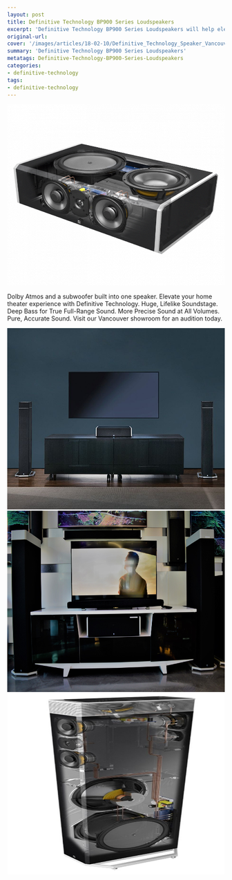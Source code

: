```yaml
---
layout: post
title: Definitive Technology BP900 Series Loudspeakers
excerpt: 'Definitive Technology BP900 Series Loudspeakers will help elevate your home theater experience. Huge, lifelike soundstage. Deep bass for true full-range sound. Learn more. '
original-url:
cover: '/images/articles/18-02-10/Definitive_Technology_Speaker_Vancouver.png'
summary: 'Definitive Technology BP900 Series Loudspeakers'
metatags: Definitive-Technology-BP900-Series-Loudspeakers
categories:
- definitive-technology
tags:
- definitive-technology
---
```

<div class="post-body entry-content" id="post-body-4174872115541856377" itemprop="description articleBody">
	<div style="text-align: left;">
		<img alt="" width="630" height="420" src="/images/articles/18-02-10/Definitive_Technology_Speaker_Vancouver.png" />
		<p>Dolby Atmos and a subwoofer built into one speaker.  Elevate your home theater experience with Definitive Technology. Huge, Lifelike Soundstage.  Deep Bass for True Full-Range Sound. More Precise Sound at All Volumes. Pure, Accurate Sound. Visit our Vancouver showroom for an audition today. </p>
		<img alt="" width="630" height="420" src="/images/articles/18-02-10/Definitive_Technology_Vancouver_Home_Theater.jpg" />
		<img alt="" width="630" height="420" src="/images/articles/18-02-10/Definitive_Technology_Vancouver.jpg" />
		<img alt="" width="630" height="420" src="/images/articles/18-02-10/Definitive_Technology_Westcoast_Vancouver.jpg" />
	</div>